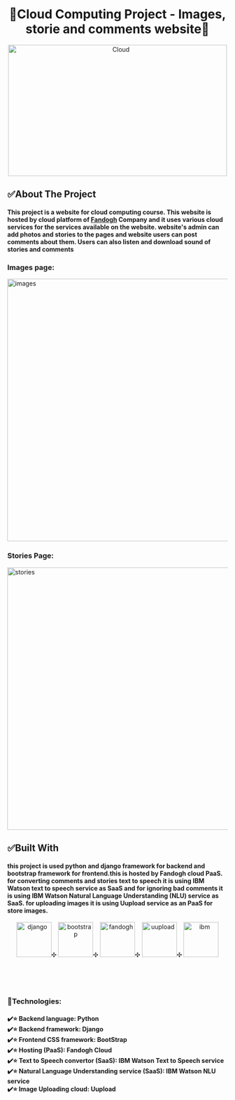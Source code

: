 
<h1 align="center" >🌟Cloud Computing Project - Images, storie and comments website🌟</h1>

<p align="center"  >  
  <img src="https://images.squarespace-cdn.com/content/v1/5e9e61184a2e5f4b613d5853/1589203361327-OKGR7H58GGGLKW4K1EY1/CC.gif" alt="Cloud" width="500" height="300">
  </p>



## ✅About The Project
<h4 align="left" > This project is a website for cloud computing course. This website is hosted by cloud platform of   <a href="https://www.fandogh.cloud/"> Fandogh</a> Company and it uses various cloud services for the services available on the website. website's admin can add photos and stories to the pages and website users can post comments about them. Users can also listen and download sound of stories and comments </h4>
<p align="center" >
  <h3>Images page:</h3>
  <img src="https://s4.uupload.ir/files/image_59pm.jpg" alt="images" width="800" height="600">
  <h3>Stories Page:</h3>
  <img src="https://s4.uupload.ir/files/storie_b8xl.jpg" alt="stories" width="800" height="600">
</p>

## ✅Built With
<h4> this project is used python and django framework for backend and bootstrap framework for frontend.this is hosted by Fandogh cloud PaaS. for converting comments and stories text to speech it is using IBM Watson text to speech service as SaaS and for ignoring bad comments it is using IBM Watson Natural Language Understanding (NLU) service as SaaS. for uploading images it is using Uupload service as an PaaS for store images.
  </h4>
<p align="center" > 
  <img src="https://styles.redditmedia.com/t5_2qh4v/styles/communityIcon_r1rcce3bp1241.png" alt="django" width="80" height="80">✣
  <img src="http://ajeetprofile.in/img/icons/skills_icons/bootstrap.jpg" alt="bootstrap" width="80" height="80">✣
  <img src="https://s4.uupload.ir/files/fandogh_ipp1.jpg" alt="fandogh" width="80" height="80">✣
  <img src="https://uupload.ir/css/images/logo3.png" alt="uupload" width="80" height="80">✣
  <img src="https://s4.uupload.ir/files/ibmw_nstn.jpg" alt="ibm" width="80" height="80">  
</p>
<br/><br/><br/> 
<h3>
  🌟Technologies:
  </h3>
<h4>
  ✔️⭐ Backend language: Python <br/>
  ✔️⭐ Backend framework: Django<br/>
  ✔️⭐ Frontend CSS framework: BootStrap<br/>
  ✔️⭐ Hosting (PaaS): Fandogh Cloud<br/>
  ✔️⭐ Text to Speech convertor (SaaS): IBM Watson Text to Speech service<br/>
  ✔️⭐ Natural Language Understanding service (SaaS): IBM Watson NLU service<br/>
  ✔️⭐ Image Uploading cloud: Uupload<br/>
  </h4>






